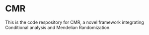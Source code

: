 # CMR

This is the code respository for CMR, a novel framework integrating Conditional analysis and Mendelian Randomization.
